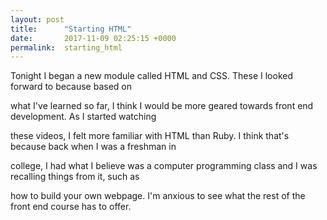 ```yaml
---
layout: post
title:      "Starting HTML"
date:       2017-11-09 02:25:15 +0000
permalink:  starting_html
---
```



Tonight I began a new module called HTML and CSS.  These I looked forward to because based on

what I've learned so far, I think I would be more geared towards front end development.  As I started watching 

these videos, I felt more familiar with HTML than Ruby. I think that's because back when I was a freshman in 

college, I had what I believe was a computer programming class and I was recalling things from it, such as 

how to build your own webpage.  I'm anxious to see what the rest of the front end course has to offer.
